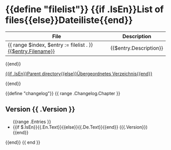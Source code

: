 {{define "filelist"}}
{{if .IsEn}}List of files{{else}}Dateiliste{{end}}
=============

File | Description
-----|------------
{{ range $index, $entry :=  filelist . }}<a href="{{$entry.Link}}">{{$entry.Filename}}</a>| {{$entry.Description}}
{{end}}

<a href="{{ parentdir .}}">{{if .IsEn}}Parent directory{{else}}Übergeordnetes Verzeichnis{{end}}</a>

{{end}}

{{define "changelog"}}
{{ range .Changelog.Chapter }}<h2>Version {{ .Version }}</h2>
<ul>{{range .Entries }}<li>{{if $.IsEn}}{{.En.Text}}{{else}}{{.De.Text}}{{end}} ({{.Version}})</li>{{end}}
</ul>{{end}}
{{ end }}